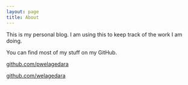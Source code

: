 ```yaml
---
layout: page
title: About
---
```


This is my personal blog. I am using this to keep track of the work I am doing. 

You can find most of my stuff on my GitHub.

[github.com/pwelagedara](https://github.com/pwelagedara)

[github.com/welagedara](https://github.com/welagedara)
